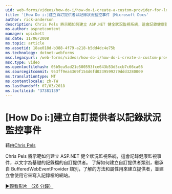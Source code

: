 ```yaml
---
uid: web-forms/videos/how-do-i/how-do-i-create-a-custom-provider-for-logging-health-monitoring-events
title: '[How Do i:]建立自訂提供者以記錄狀況監控事件 |Microsoft Docs'
author: rick-anderson
description: Chris Pels 將示範如何建立 ASP.NET 健全狀況監視系統，這會記錄健康監視事件，以文字為基礎的記錄檔的自訂提供者。 Le...
ms.author: aspnetcontent
manager: wpickett
ms.date: 11/06/2008
ms.topic: article
ms.assetid: 18ae018d-b388-4f79-a218-b5dd4dc4e75b
ms.technology: dotnet-webforms
msc.legacyurl: /web-forms/videos/how-do-i/how-do-i-create-a-custom-provider-for-logging-health-monitoring-events
msc.type: video
ms.openlocfilehash: 05b5ea9ad21e500593fce643b53d5ccb7c66ca66
ms.sourcegitcommit: 953ff9ea4369f154d6fd0239599279ddd3280009
ms.translationtype: MT
ms.contentlocale: zh-TW
ms.lasthandoff: 07/03/2018
ms.locfileid: "37381139"
---
```

<a name="how-do-i-create-a-custom-provider-for-logging-health-monitoring-events"></a>[How Do i:]建立自訂提供者以記錄狀況監控事件
====================
藉由[Chris Pels](https://twitter.com/chrispels)

Chris Pels 將示範如何建立 ASP.NET 健全狀況監視系統，這會記錄健康監視事件，以文字為基礎的記錄檔的自訂提供者。 了解如何建立自訂提供者類別，繼承自 BufferedWebEventProvider 類別，了解的方法和屬性用來建立提供者，並建立會使用它來寫入記錄檔的網站。

[&#9654;觀看影片 （26 分鐘）](https://channel9.msdn.com/Blogs/ASP-NET-Site-Videos/how-do-i-create-a-custom-provider-for-logging-health-monitoring-events)
